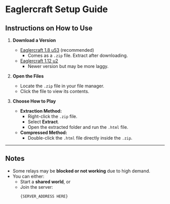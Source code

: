 # Eaglercraft Setup Guide

## Instructions on How to Use

1. **Download a Version**
   - [Eaglercraft 1.8 u53](#) (recommended)  
     - Comes as a `.zip` file. Extract after downloading.  
   - [Eaglercraft 1.12 u2](#)  
     - Newer version but may be more laggy.

2. **Open the Files**
   - Locate the `.zip` file in your file manager.  
   - Click the file to view its contents.  

3. **Choose How to Play**
   - **Extraction Method:**  
     - Right-click the `.zip` file.  
     - Select **Extract**.  
     - Open the extracted folder and run the `.html` file.  
   - **Compressed Method:**  
     - Double-click the `.html` file directly inside the `.zip`.

---

## Notes
- Some relays may be **blocked or not working** due to high demand.  
- You can either:  
  - Start a **shared world**, or  
  - Join the server:  
    ```
    {SERVER_ADDRESS HERE}
    ```
